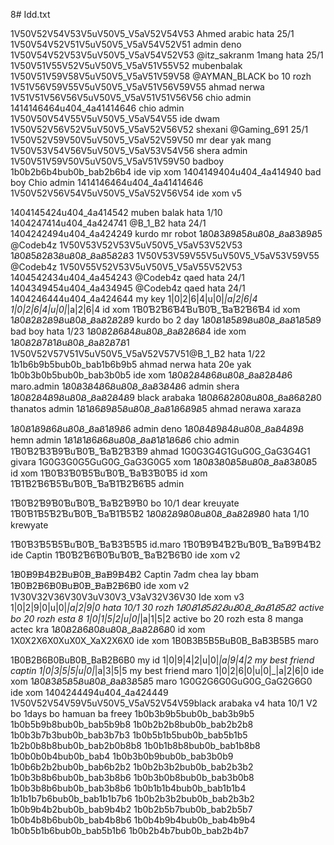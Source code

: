 8# Idd.txt

1V50V52V54V53V5uV50V5_V5aV52V54V53  Ahmed arabic hata 25/1
1V50V54V52V51V5uV50V5_V5aV54V52V51 admin deno
1V50V54V52V53V5uV50V5_V5aV54V52V53 @itz_sakranm  1mang hata  25/1
1V50V51V55V52V5uV50V5_V5aV51V55V52 mubenbalak
1V50V51V59V58V5uV50V5_V5aV51V59V58   @AYMAN_BLACK  bo 10 rozh
1V51V56V59V55V5uV50V5_V5aV51V56V59V55 ahmad nerwa
1V51V51V56V56V5uV50V5_V5aV51V51V56V56 chio admin
1414146464u404_4a41414646  chio admin
1V50V50V54V55V5uV50V5_V5aV54V55 ide dwam 1V50V52V56V52V5uV50V5_V5aV52V56V52 shexani @Gaming_691 25/1
1V50V52V59V50V5uV50V5_V5aV52V59V50 mr dear yak mang
1V50V53V54V56V5uV50V5_V5aV53V54V56 shera admin
1V50V51V59V50V5uV50V5_V5aV51V59V50 badboy
1b0b2b6b4bub0b_bab2b6b4 ide vip xom
1404149404u404_4a414940 bad boy
Chio admin 1414146464u404_4a41414646
1V50V52V56V54V5uV50V5_V5aV52V56V54 ide xom v5

1404145424u404_4a414542  muben balak hata 1/10
1404247414u404_4a424741  @B_1_B2 hata 24/1
1404242494u404_4a424249  kurdo mr robot
1Ᏸ0Ᏸ3Ᏸ9Ᏸ5ᏰuᏰ0Ᏸ_ᏰaᏰ3Ᏸ9Ᏸ5 @Codeb4z
1V50V53V52V53V5uV50V5_V5aV53V52V53
1Ᏸ0Ᏸ5Ᏸ2Ᏸ3ᏰuᏰ0Ᏸ_ᏰaᏰ5Ᏸ2Ᏸ3
1V50V53V59V55V5uV50V5_V5aV53V59V55 @Codeb4z
1V50V55V52V53V5uV50V5_V5aV55V52V53
1404542434u404_4a454243   @Codeb4z qaed hata 24/1
1404349454u404_4a434945 @Codeb4z qaed hata 24/1
1404246444u404_4a424644 my key
1|0|2|6|4|u|0|_|a|2|6|4
1|0|2|6|4|u|0|_|a|2|6|4 id xom
1Ɓ0Ɓ2Ɓ6Ɓ4ƁuƁ0Ɓ_ƁaƁ2Ɓ6Ɓ4  id xom
1Ᏸ0Ᏸ2Ᏸ2Ᏸ9ᏰuᏰ0Ᏸ_ᏰaᏰ2Ᏸ2Ᏸ9  kurdo bo 2 day
1Ᏸ0Ᏸ1Ᏸ5Ᏸ9ᏰuᏰ0Ᏸ_ᏰaᏰ1Ᏸ5Ᏸ9  bad boy hata 1/23
1Ᏸ0Ᏸ2Ᏸ6Ᏸ4ᏰuᏰ0Ᏸ_ᏰaᏰ2Ᏸ6Ᏸ4 ide xom
1Ᏸ0Ᏸ2Ᏸ7Ᏸ1ᏰuᏰ0Ᏸ_ᏰaᏰ2Ᏸ7Ᏸ1 1V50V52V57V51V5uV50V5_V5aV52V57V51@B_1_B2  hata 1/22
1b1b6b9b5bub0b_bab1b6b9b5 ahmad nerwa hata 20e yak
1b0b3b0b5bub0b_bab3b0b5  ide xom
1Ᏸ0Ᏸ2Ᏸ4Ᏸ6ᏰuᏰ0Ᏸ_ᏰaᏰ2Ᏸ4Ᏸ6  maro.admin
1Ᏸ0Ᏸ3Ᏸ4Ᏸ6ᏰuᏰ0Ᏸ_ᏰaᏰ3Ᏸ4Ᏸ6  admin shera
1Ᏸ0Ᏸ2Ᏸ4Ᏸ9ᏰuᏰ0Ᏸ_ᏰaᏰ2Ᏸ4Ᏸ9 black arabaka
1Ᏸ0Ᏸ6Ᏸ2Ᏸ0ᏰuᏰ0Ᏸ_ᏰaᏰ6Ᏸ2Ᏸ0 thanatos admin
1Ᏸ1Ᏸ6Ᏸ9Ᏸ5ᏰuᏰ0Ᏸ_ᏰaᏰ1Ᏸ6Ᏸ9Ᏸ5 ahmad nerawa xaraza


1Ᏸ0Ᏸ1Ᏸ9Ᏸ6ᏰuᏰ0Ᏸ_ᏰaᏰ1Ᏸ9Ᏸ6  admin deno
1Ᏸ0Ᏸ4Ᏸ9Ᏸ4ᏰuᏰ0Ᏸ_ᏰaᏰ4Ᏸ9Ᏸ  hemn admin
1Ᏸ1Ᏸ1Ᏸ6Ᏸ6ᏰuᏰ0Ᏸ_ᏰaᏰ1Ᏸ1Ᏸ6Ᏸ6  chio admin
1Ɓ0Ɓ2Ɓ3Ɓ9ƁuƁ0Ɓ_ƁaƁ2Ɓ3Ɓ9 ahmad 
1G0G3G4G1GuG0G_GaG3G4G1  givara
1G0G3G0G5GuG0G_GaG3G0G5  xom
1Ᏸ0Ᏸ3Ᏸ0Ᏸ5ᏰuᏰ0Ᏸ_ᏰaᏰ3Ᏸ0Ᏸ5 id xom
1Ɓ0Ɓ3Ɓ0Ɓ5ƁuƁ0Ɓ_ƁaƁ3Ɓ0Ɓ5 id xom
1Ɓ1Ɓ2Ɓ6Ɓ5ƁuƁ0Ɓ_ƁaƁ1Ɓ2Ɓ6Ɓ5  admin


1Ɓ0Ɓ2Ɓ9Ɓ0ƁuƁ0Ɓ_ƁaƁ2Ɓ9Ɓ0  bo 10/1 dear kreuyate
1Ɓ0Ɓ1Ɓ5Ɓ2ƁuƁ0Ɓ_ƁaƁ1Ɓ5Ɓ2 
1Ᏸ0Ᏸ2Ᏸ9Ᏸ0ᏰuᏰ0Ᏸ_ᏰaᏰ2Ᏸ9Ᏸ0 hata 1/10 krewyate

1Ɓ0Ɓ3Ɓ5Ɓ5ƁuƁ0Ɓ_ƁaƁ3Ɓ5Ɓ5 id.maro
1Ɓ0Ɓ9Ɓ4Ɓ2ƁuƁ0Ɓ_ƁaƁ9Ɓ4Ɓ2   ide Captin
1Ɓ0Ɓ2Ɓ6Ɓ0ƁuƁ0Ɓ_ƁaƁ2Ɓ6Ɓ0  ide xom v2

1ᗽ0ᗽ9ᗽ4ᗽ2ᗽuᗽ0ᗽ_ᗽaᗽ9ᗽ4ᗽ2  Captin 7adm chea lay bbam
1ᗽ0ᗽ2ᗽ6ᗽ0ᗽuᗽ0ᗽ_ᗽaᗽ2ᗽ6ᗽ0  ide xom v2
1V30V32V36V30V3uV30V3_V3aV32V36V30  Ide xom v3
1|0|2|9|0|u|0|_|a|2|9|0 hata 10/1 30 rozh
1Ᏸ0Ᏸ1Ᏸ5Ᏸ2ᏰuᏰ0Ᏸ_ᏰaᏰ1Ᏸ5Ᏸ2   active bo 20 rozh esta 8 
1|0|1|5|2|u|0|_|a|1|5|2  active bo 20 rozh esta 8 manga actec kra
1Ᏸ0Ᏸ2Ᏸ6Ᏸ0ᏰuᏰ0Ᏸ_ᏰaᏰ2Ᏸ6Ᏸ0   id xom
1X0X2X6X0XuX0X_XaX2X6X0     ide xom
1B0B3B5B5BuB0B_BaB3B5B5  maro

1B0B2B6B0BuB0B_BaB2B6B0    my id 
1|0|9|4|2|u|0|_|a|9|4|2   my best friend captin
1|0|3|5|5|u|0|_|a|3|5|5  my best friend maro
1|0|2|6|0|u|0|_|a|2|6|0   ide xom
1Ᏸ0Ᏸ3Ᏸ5Ᏸ5ᏰuᏰ0Ᏸ_ᏰaᏰ3Ᏸ5Ᏸ5  maro
1G0G2G6G0GuG0G_GaG2G6G0  ide xom
1404244494u404_4a424449  1V50V52V54V59V5uV50V5_V5aV52V54V59black arabaka v4 hata 10/1
V2 bo 1days bo hamuan ba freey
1b0b3b9b5bub0b_bab3b9b5
1b0b5b9b8bub0b_bab5b9b8
1b0b2b2b8bub0b_bab2b2b8
1b0b3b7b3bub0b_bab3b7b3
1b0b5b1b5bub0b_bab5b1b5
1b2b0b8b8bub0b_bab2b0b8b8
1b0b1b8b8bub0b_bab1b8b8
1b0b0b0b4bub0b_bab4
1b0b3b0b9bub0b_bab3b0b9
1b0b6b2b2bub0b_bab6b2b2
1b0b2b3b2bub0b_bab2b3b2
1b0b3b8b6bub0b_bab3b8b6
1b0b3b0b8bub0b_bab3b0b8
1b0b3b8b6bub0b_bab3b8b6
1b0b1b1b4bub0b_bab1b1b4
1b1b1b7b6bub0b_bab1b1b7b6
1b0b2b3b2bub0b_bab2b3b2
1b0b9b4b2bub0b_bab9b4b2
1b0b2b5b7bub0b_bab2b5b7
1b0b4b8b6bub0b_bab4b8b6
1b0b4b9b4bub0b_bab4b9b4
1b0b5b1b6bub0b_bab5b1b6
1b0b2b4b7bub0b_bab2b4b7
